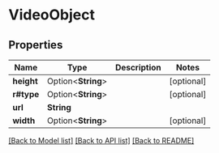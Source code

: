 # VideoObject

## Properties

Name | Type | Description | Notes
------------ | ------------- | ------------- | -------------
**height** | Option<**String**> |  | [optional]
**r#type** | Option<**String**> |  | [optional]
**url** | **String** |  | 
**width** | Option<**String**> |  | [optional]

[[Back to Model list]](../README.md#documentation-for-models) [[Back to API list]](../README.md#documentation-for-api-endpoints) [[Back to README]](../README.md)



